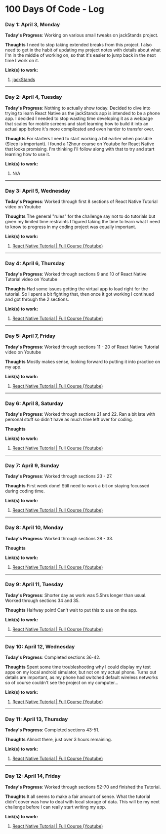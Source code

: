 # 100 Days Of Code - Log

### Day 1: April 3, Monday

**Today's Progress**: Working on various small tweaks on jackStands project.

**Thoughts** I need to stop taking extended breaks from this project.  I also need to get in the habit of updating my project notes with details about what I'm in the middle of working on, so that it's easier to jump back in the next time I work on it.

**Link(s) to work:**
1. [jackStands](https://github.com/rbishop85/jack-stands)

---

### Day 2: April 4, Tuesday

**Today's Progress**: Nothing to actually show today.  Decided to dive into trying to learn React Native as the jackStands app is intended to be a phone app.  I decided I needed to stop wasting time developing it as a webpage that scales for mobile screens and start learning how to build it into an actual app before it's more complicated and even harder to transfer over.

**Thoughts** For starters I need to start working a bit earlier when possible (Sleep is important).  I found a 12hour course on Youtube for React Native that looks promising.  I'm thinking I'll follow along with that to try and start learning how to use it.

**Link(s) to work:**
1. N/A

---

### Day 3: April 5, Wednesday

**Today's Progress**: Worked through first 8 sections of React Native Tutorial video on Youtube

**Thoughts** The general "rules" for the challenge say not to do tutorials but given my limited time restraints I figured taking the time to learn what I need to know to progress in my coding project was equally important.

**Link(s) to work:**
1. [React Native Tutorial | Full Course (Youtube)](https://www.youtube.com/watch?v=YF9NCCOy7P0)

---

### Day 4: April 6, Thursday

**Today's Progress**: Worked through sections 9 and 10 of React Native Tutorial video on Youtube

**Thoughts** Had some issues getting the virtual app to load right for the tutorial.  So I spent a bit fighting that, then once it got working I continued and got through the 2 sections.

**Link(s) to work:**
1. [React Native Tutorial | Full Course (Youtube)](https://www.youtube.com/watch?v=YF9NCCOy7P0)

---

### Day 5: April 7, Friday

**Today's Progress**: Worked through sections 11 - 20 of React Native Tutorial video on Youtube

**Thoughts** Mostly makes sense, looking forward to putting it into practice on my app.

**Link(s) to work:**
1. [React Native Tutorial | Full Course (Youtube)](https://www.youtube.com/watch?v=YF9NCCOy7P0)

---

### Day 6: April 8, Saturday

**Today's Progress**: Worked through sections 21 and 22.  Ran a bit late with personal stuff so didn't have as much time left over for coding.

**Thoughts** 

**Link(s) to work:**
1. [React Native Tutorial | Full Course (Youtube)](https://www.youtube.com/watch?v=YF9NCCOy7P0)

---

### Day 7: April 9, Sunday

**Today's Progress**: Worked through sections 23 - 27.

**Thoughts** First week done!  Still need to work a bit on staying focussed during coding time.

**Link(s) to work:**
1. [React Native Tutorial | Full Course (Youtube)](https://www.youtube.com/watch?v=YF9NCCOy7P0)

---

### Day 8: April 10, Monday

**Today's Progress**: Worked through sections 28 - 33.

**Thoughts** 

**Link(s) to work:**
1. [React Native Tutorial | Full Course (Youtube)](https://www.youtube.com/watch?v=YF9NCCOy7P0)

---

### Day 9: April 11, Tuesday

**Today's Progress**: Shorter day as work was 5.5hrs longer than usual.  Worked through sections 34 and 35.

**Thoughts** Halfway point!  Can't wait to put this to use on the app.

**Link(s) to work:**
1. [React Native Tutorial | Full Course (Youtube)](https://www.youtube.com/watch?v=YF9NCCOy7P0)

---

### Day 10: April 12, Wednesday

**Today's Progress**: Completed sections 36-42.

**Thoughts** Spent some time troubleshooting why I could display my test apps on my local android simulator, but not on my actual phone.  Turns out details are important, as my phone had switched default wireless networks so of course couldn't see the project on my computer...

**Link(s) to work:**
1. [React Native Tutorial | Full Course (Youtube)](https://www.youtube.com/watch?v=YF9NCCOy7P0)

---

### Day 11: April 13, Thursday

**Today's Progress**: Completed sections 43-51.

**Thoughts** Almost there, just over 3 hours remaining.

**Link(s) to work:**
1. [React Native Tutorial | Full Course (Youtube)](https://www.youtube.com/watch?v=YF9NCCOy7P0)

---

### Day 12: April 14, Friday

**Today's Progress**: Worked through sections 52-70 and finished the Tutorial.

**Thoughts** It all seems to make a fair amount of sense.  What the tutorial didn't cover was how to deal with local storage of data.  This will be my next challenge before I can really start writing my app.

**Link(s) to work:**
1. [React Native Tutorial | Full Course (Youtube)](https://www.youtube.com/watch?v=YF9NCCOy7P0)
